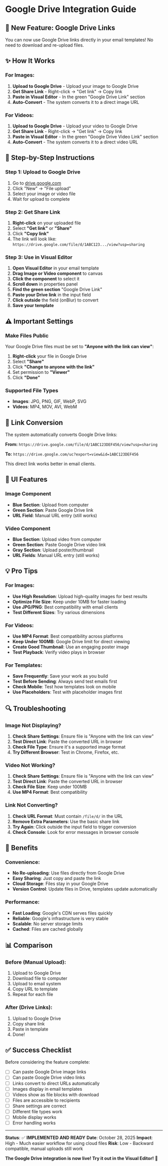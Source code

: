 # Google Drive Integration Guide

## 🎯 New Feature: Google Drive Links

You can now use Google Drive links directly in your email templates! No need to download and re-upload files.

## ✨ How It Works

### For Images:
1. **Upload to Google Drive** - Upload your image to Google Drive
2. **Get Share Link** - Right-click → "Get link" → Copy link
3. **Paste in Visual Editor** - In the green "Google Drive Link" section
4. **Auto-Convert** - The system converts it to a direct image URL

### For Videos:
1. **Upload to Google Drive** - Upload your video to Google Drive  
2. **Get Share Link** - Right-click → "Get link" → Copy link
3. **Paste in Visual Editor** - In the green "Google Drive Video Link" section
4. **Auto-Convert** - The system converts it to a direct video URL

## 🔧 Step-by-Step Instructions

### Step 1: Upload to Google Drive
1. Go to [drive.google.com](https://drive.google.com)
2. Click "New" → "File upload"
3. Select your image or video file
4. Wait for upload to complete

### Step 2: Get Share Link
1. **Right-click** on your uploaded file
2. Select **"Get link"** or **"Share"**
3. Click **"Copy link"**
4. The link will look like: `https://drive.google.com/file/d/1ABC123.../view?usp=sharing`

### Step 3: Use in Visual Editor
1. **Open Visual Editor** in your email template
2. **Drag Image or Video component** to canvas
3. **Click the component** to select it
4. **Scroll down** in properties panel
5. **Find the green section** "Google Drive Link"
6. **Paste your Drive link** in the input field
7. **Click outside** the field (onBlur) to convert
8. **Save your template**

## ⚠️ Important Settings

### Make Files Public
Your Google Drive files must be set to **"Anyone with the link can view"**:

1. **Right-click** your file in Google Drive
2. Select **"Share"**
3. Click **"Change to anyone with the link"**
4. Set permission to **"Viewer"**
5. Click **"Done"**

### Supported File Types
- **Images**: JPG, PNG, GIF, WebP, SVG
- **Videos**: MP4, MOV, AVI, WebM

## 🔄 Link Conversion

The system automatically converts Google Drive links:

**From:** `https://drive.google.com/file/d/1ABC123DEF456/view?usp=sharing`

**To:** `https://drive.google.com/uc?export=view&id=1ABC123DEF456`

This direct link works better in email clients.

## 🎨 UI Features

### Image Component
- **Blue Section**: Upload from computer
- **Green Section**: Paste Google Drive link
- **URL Field**: Manual URL entry (still works)

### Video Component  
- **Blue Section**: Upload video from computer
- **Green Section**: Paste Google Drive video link
- **Gray Section**: Upload poster/thumbnail
- **URL Fields**: Manual URL entry (still works)

## 💡 Pro Tips

### For Images:
- **Use High Resolution**: Upload high-quality images for best results
- **Optimize File Size**: Keep under 10MB for faster loading
- **Use JPG/PNG**: Best compatibility with email clients
- **Test Different Sizes**: Try various dimensions

### For Videos:
- **Use MP4 Format**: Best compatibility across platforms
- **Keep Under 100MB**: Google Drive limit for direct viewing
- **Create Good Thumbnail**: Use an engaging poster image
- **Test Playback**: Verify video plays in browser

### For Templates:
- **Save Frequently**: Save your work as you build
- **Test Before Sending**: Always send test emails first
- **Check Mobile**: Test how templates look on mobile
- **Use Placeholders**: Test with placeholder images first

## 🔍 Troubleshooting

### Image Not Displaying?
1. **Check Share Settings**: Ensure file is "Anyone with the link can view"
2. **Test Direct Link**: Paste the converted URL in browser
3. **Check File Type**: Ensure it's a supported image format
4. **Try Different Browser**: Test in Chrome, Firefox, etc.

### Video Not Working?
1. **Check Share Settings**: Ensure file is "Anyone with the link can view"
2. **Test Direct Link**: Paste the converted URL in browser
3. **Check File Size**: Keep under 100MB
4. **Use MP4 Format**: Best compatibility

### Link Not Converting?
1. **Check URL Format**: Must contain `/file/d/` in the URL
2. **Remove Extra Parameters**: Use the basic share link
3. **Try Again**: Click outside the input field to trigger conversion
4. **Check Console**: Look for error messages in browser console

## 🚀 Benefits

### Convenience:
- **No Re-uploading**: Use files directly from Google Drive
- **Easy Sharing**: Just copy and paste the link
- **Cloud Storage**: Files stay in your Google Drive
- **Version Control**: Update files in Drive, templates update automatically

### Performance:
- **Fast Loading**: Google's CDN serves files quickly
- **Reliable**: Google's infrastructure is very stable
- **Scalable**: No server storage limits
- **Cached**: Files are cached globally

## 📊 Comparison

### Before (Manual Upload):
1. Upload to Google Drive
2. Download file to computer
3. Upload to email system
4. Copy URL to template
5. Repeat for each file

### After (Drive Links):
1. Upload to Google Drive
2. Copy share link
3. Paste in template
4. Done!

## ✅ Success Checklist

Before considering the feature complete:
- [ ] Can paste Google Drive image links
- [ ] Can paste Google Drive video links
- [ ] Links convert to direct URLs automatically
- [ ] Images display in email templates
- [ ] Videos show as file blocks with download
- [ ] Files are accessible to recipients
- [ ] Share settings are correct
- [ ] Different file types work
- [ ] Mobile display works
- [ ] Error handling works

---

**Status**: ✅ **IMPLEMENTED AND READY**
**Date**: October 28, 2025
**Impact**: High - Much easier workflow for using cloud files
**Risk**: Low - Backward compatible, manual uploads still work

**The Google Drive integration is now live! Try it out in the Visual Editor!** 🎉
